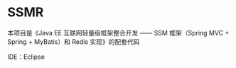 # SSMR

本项目是《Java EE 互联网轻量级框架整合开发 —— SSM 框架（Spring MVC + Spring + MyBatis）和 Redis 实现》的配套代码

IDE：Eclipse
